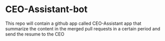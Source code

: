 # CEO-Assistant-bot
This repo will contain a github app called CEO-Assistant app that summarize the content in the merged pull requests in a certain period and send the resume to the CEO
